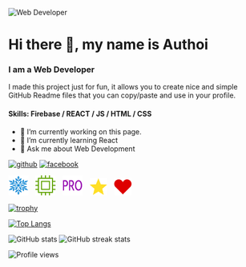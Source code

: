 ![Web Developer](https://scontent.fdac134-1.fna.fbcdn.net/v/t39.30808-6/242359587_1491379814528818_6698399653953414635_n.png?stp=dst-png_p180x540&_nc_cat=107&ccb=1-7&_nc_sid=e3f864&_nc_ohc=MYkNWpBqZhwAX-9CSHY&_nc_ht=scontent.fdac134-1.fna&oh=00_AfBZeawOpUTiHVVw7HH58572wk3WtSacED0DkkGPIfosOQ&oe=64D405CE)
# Hi there 👋, my name is Authoi
### I am a Web Developer

I made this project just for fun, it allows you to create nice and simple GitHub Readme files that you can copy/paste and use in your 
                                                          profile.

#### Skills: Firebase / REACT / JS / HTML / CSS

- 🔭 I’m currently working on this page. 
- 🌱 I’m currently learning React 
- 💬 Ask me about Web Development 


[<img src='https://cdn.jsdelivr.net/npm/simple-icons@3.0.1/icons/github.svg' alt='github' height='40'>](https://github.com/Authoi234)  [<img src='https://cdn.jsdelivr.net/npm/simple-icons@3.0.1/icons/facebook.svg' alt='facebook' height='40'>](https://www.facebook.com/authoi234)  

<a href='https://archiveprogram.github.com/'><img src='https://raw.githubusercontent.com/acervenky/animated-github-badges/master/assets/acbadge.gif' width='40' height='40'></a> <a href='https://docs.github.com/en/developers'><img src='https://raw.githubusercontent.com/acervenky/animated-github-badges/master/assets/devbadge.gif' width='40' height='40'></a> <a href='https://github.com/pricing'><img src='https://raw.githubusercontent.com/acervenky/animated-github-badges/master/assets/pro.gif' width='40' height='40'></a> <a href='https://stars.github.com/'><img src='https://raw.githubusercontent.com/acervenky/animated-github-badges/master/assets/starbadge.gif' width='35' height='35'></a> <a href='https://docs.github.com/en/github/supporting-the-open-source-community-with-github-sponsors'><img src='https://raw.githubusercontent.com/acervenky/animated-github-badges/master/assets/sponsorbadge.gif' width='35' height='35'></a> 

[![trophy](https://github-profile-trophy.vercel.app/?username=Authoi234)](https://github.com/ryo-ma/github-profile-trophy)

[![Top Langs](https://github-readme-stats.vercel.app/api/top-langs/?username=Authoi234)](https://github.com/anuraghazra/github-readme-stats)

![GitHub stats](https://github-readme-stats.vercel.app/api?username=Authoi234&show_icons=true&count_private=true)  ![GitHub streak stats](https://streak-stats.demolab.com/?user=Authoi234)  

![Profile views](https://gpvc.arturio.dev/Authoi234)  
